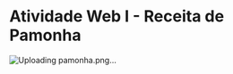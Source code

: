 # Atividade Web I - Receita de Pamonha


![Uploading pamonha.png…](l("ilustracao-de-pamonha-desenhada-a-mao_23-2150275164.png");
)
